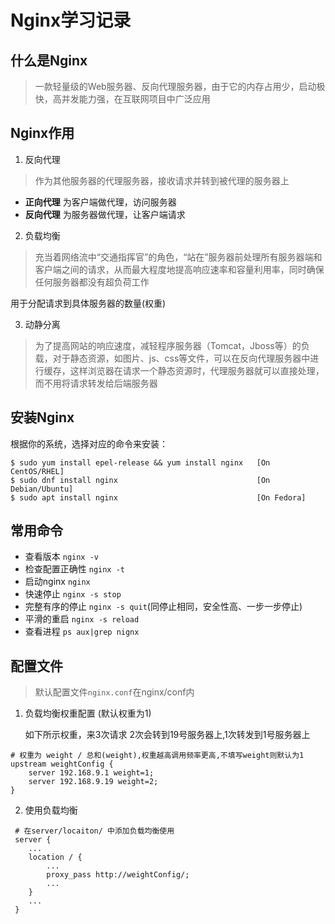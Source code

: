 # Nginx学习记录

## 什么是Nginx

> 一款轻量级的Web服务器、反向代理服务器，由于它的内存占用少，启动极快，高并发能力强，在互联网项目中广泛应用

## Nginx作用

1. 反向代理

> 作为其他服务器的代理服务器，接收请求并转到被代理的服务器上

+ **正向代理** 为客户端做代理，访问服务器
+ **反向代理** 为服务器做代理，让客户端请求

2. 负载均衡 

> 充当着网络流中“交通指挥官”的角色，“站在”服务器前处理所有服务器端和客户端之间的请求，从而最大程度地提高响应速率和容量利用率，同时确保任何服务器都没有超负荷工作

用于分配请求到具体服务器的数量(权重)

3. 动静分离

> 为了提高网站的响应速度，减轻程序服务器（Tomcat，Jboss等）的负载，对于静态资源，如图片、js、css等文件，可以在反向代理服务器中进行缓存，这样浏览器在请求一个静态资源时，代理服务器就可以直接处理，而不用将请求转发给后端服务器

## 安装Nginx

根据你的系统，选择对应的命令来安装：

```shell
$ sudo yum install epel-release && yum install nginx   [On CentOS/RHEL]
$ sudo dnf install nginx                               [On Debian/Ubuntu]
$ sudo apt install nginx                               [On Fedora]
```

## 常用命令

+ 查看版本 `nginx -v`
+ 检查配置正确性 `nginx -t`
+ 启动nginx `nginx`
+ 快速停止 `nginx -s stop`
+ 完整有序的停止 `nginx -s quit`(同停止相同，安全性高、一步一步停止)
+ 平滑的重启 `nginx -s reload`
+ 查看进程 `ps aux|grep nignx`

## 配置文件

> 默认配置文件`nginx.conf`在nginx/conf内

1. 负载均衡权重配置 (默认权重为1)

   如下所示权重，来3次请求 2次会转到19号服务器上,1次转发到1号服务器上

```shell
# 权重为 weight / 总和(weight),权重越高调用频率更高,不填写weight则默认为1
upstream weightConfig {
	server 192.168.9.1 weight=1;
	server 192.168.9.19 weight=2;
}
```

2. 使用负载均衡

```shell
 # 在server/locaiton/ 中添加负载均衡使用
 server {
 	...
 	location / {
 		...
 		proxy_pass http://weightConfig/;
 		...
 	}
 	...
 }
```

